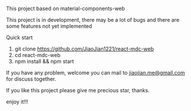 This project based on material-components-web

This project is in development, there may be a lot of bugs and there are some features not yet implemented

Quick start

1. git clone https://github.com/JiaoJian1221/react-mdc-web
2. cd react-mdc-web
3. npm install && npm start

If you have any problem, welcome you can mail to jiaojian.me@gmail.com for discuss together.

If you like this project please give me precious star, thanks.

enjoy it!!!
